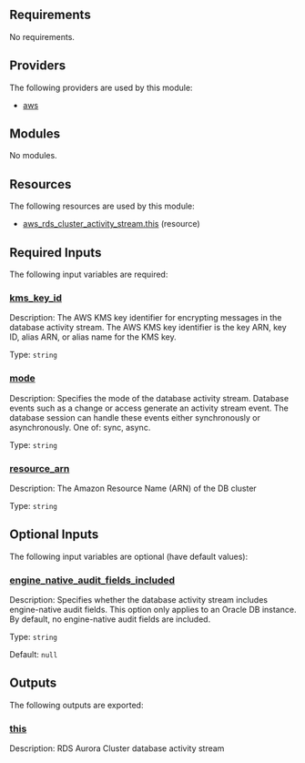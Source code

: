 <!-- BEGIN_TF_DOCS -->
## Requirements

No requirements.

## Providers

The following providers are used by this module:

- <a name="provider_aws"></a> [aws](#provider\_aws)

## Modules

No modules.

## Resources

The following resources are used by this module:

- [aws_rds_cluster_activity_stream.this](https://registry.terraform.io/providers/hashicorp/aws/latest/docs/resources/rds_cluster_activity_stream) (resource)

## Required Inputs

The following input variables are required:

### <a name="input_kms_key_id"></a> [kms\_key\_id](#input\_kms\_key\_id)

Description: The AWS KMS key identifier for encrypting messages in the database activity stream. The AWS KMS key identifier is the key ARN, key ID, alias ARN, or alias name for the KMS key.

Type: `string`

### <a name="input_mode"></a> [mode](#input\_mode)

Description: Specifies the mode of the database activity stream. Database events such as a change or access generate an activity stream event. The database session can handle these events either synchronously or asynchronously. One of: sync, async.

Type: `string`

### <a name="input_resource_arn"></a> [resource\_arn](#input\_resource\_arn)

Description: The Amazon Resource Name (ARN) of the DB cluster

Type: `string`

## Optional Inputs

The following input variables are optional (have default values):

### <a name="input_engine_native_audit_fields_included"></a> [engine\_native\_audit\_fields\_included](#input\_engine\_native\_audit\_fields\_included)

Description: Specifies whether the database activity stream includes engine-native audit fields. This option only applies to an Oracle DB instance. By default, no engine-native audit fields are included.

Type: `string`

Default: `null`

## Outputs

The following outputs are exported:

### <a name="output_this"></a> [this](#output\_this)

Description: RDS Aurora Cluster database activity stream
<!-- END_TF_DOCS -->